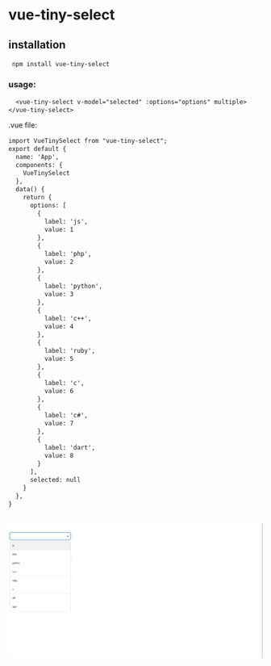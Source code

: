 # vue-tiny-select

## installation
```
 npm install vue-tiny-select
```

### usage:
```
  <vue-tiny-select v-model="selected" :options="options" multiple></vue-tiny-select>
```
.vue file:
```
import VueTinySelect from "vue-tiny-select";
export default {
  name: 'App',
  components: {
    VueTinySelect
  },
  data() {
    return {
      options: [
        {
          label: 'js',
          value: 1
        },
        {
          label: 'php',
          value: 2
        },
        {
          label: 'python',
          value: 3
        },
        {
          label: 'c++',
          value: 4
        },
        {
          label: 'ruby',
          value: 5
        },
        {
          label: 'c',
          value: 6
        },
        {
          label: 'c#',
          value: 7
        },
        {
          label: 'dart',
          value: 8
        }
      ],
      selected: null
    }
  },
}
```
<br>
 <img src="https://github.com/return75/return75/raw/main/gifs/vue-tiny-select.gif" />

